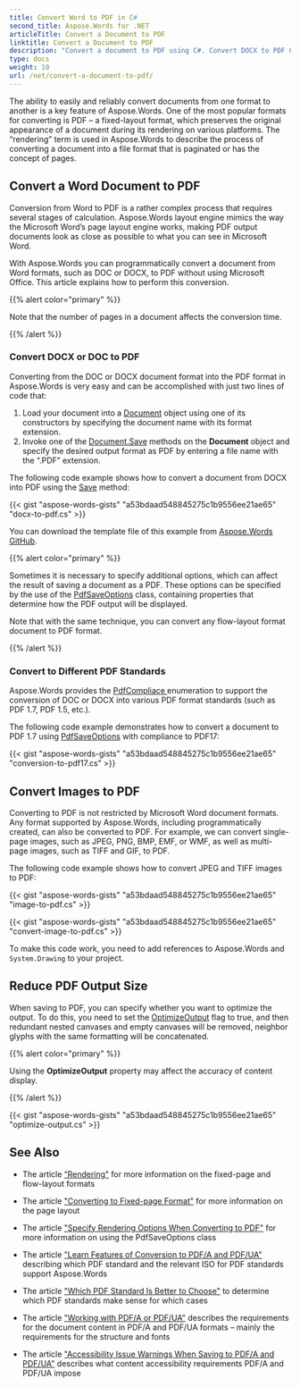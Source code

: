 ```yaml
---
title: Convert Word to PDF in C#
second_title: Aspose.Words for .NET
articleTitle: Convert a Document to PDF
linktitle: Convert a Document to PDF
description: "Convert a document to PDF using C#. Convert DOCX to PDF C#. Various input formats are supported, including Word, OpenOffice, Image and eBook formats."
type: docs
weight: 10
url: /net/convert-a-document-to-pdf/
---
```


The ability to easily and reliably convert documents from one format to another is a key feature of Aspose.Words. One of the most popular formats for converting is PDF – a fixed-layout format, which preserves the original appearance of a document during its rendering on various platforms. The “rendering” term is used in Aspose.Words to describe the process of converting a document into a file format that is paginated or has the concept of pages.

## Convert a Word Document to PDF

Conversion from Word to PDF is a rather complex process that requires several stages of calculation. Aspose.Words layout engine mimics the way the Microsoft Word’s page layout engine works, making PDF output documents look as close as possible to what you can see in Microsoft Word.

With Aspose.Words you can programmatically convert a document from Word formats, such as DOC or DOCX, to PDF without using Microsoft Office. This article explains how to perform this conversion.

{{% alert color="primary" %}}

Note that the number of pages in a document affects the conversion time.

{{% /alert %}}

### Convert DOCX or DOC to PDF

Converting from the DOC or DOCX document format into the PDF format in Aspose.Words is very easy and can be accomplished with just two lines of code that:

1. Load your document into a [Document](https://reference.aspose.com/words/net/aspose.words/document/) object using one of its constructors by specifying the document name with its format extension.
1. Invoke one of the [Document.Save](https://reference.aspose.com/words/net/aspose.words/document/save/#save/) methods on the **Document** object and specify the desired output format as PDF by entering a file name with the “.PDF” extension.

The following code example shows how to convert a document from DOCX into PDF using the [Save](https://reference.aspose.com/words/net/aspose.words/document/save/) method:

{{< gist "aspose-words-gists" "a53bdaad548845275c1b9556ee21ae65" "docx-to-pdf.cs" >}}

You can download the template file of this example from [Aspose.Words GitHub](https://github.com/aspose-words/Aspose.Words-for-.NET/blob/master/Examples/Data/Rendering.docx).

{{% alert color="primary" %}}

Sometimes it is necessary to specify additional options, which can affect the result of saving a document as a PDF. These options can be specified by the use of the [PdfSaveOptions](https://reference.aspose.com/words/net/aspose.words.saving/pdfsaveoptions/) class, containing properties that determine how the PDF output will be displayed.

Note that with the same technique, you can convert any flow-layout format document to PDF format.

{{% /alert %}}

### Convert to Different PDF Standards

Aspose.Words provides the [PdfCompliace ](https://reference.aspose.com/words/net/aspose.words.saving/pdfcompliance/)enumeration to support the conversion of DOC or DOCX into various PDF format standards (such as PDF 1.7, PDF 1.5, etc.).

The following code example demonstrates how to convert a document to PDF 1.7 using [PdfSaveOptions](https://reference.aspose.com/words/net/aspose.words.saving/pdfsaveoptions/) with compliance to PDF17:

{{< gist "aspose-words-gists" "a53bdaad548845275c1b9556ee21ae65" "conversion-to-pdf17.cs" >}}

## Convert Images to PDF

Converting to PDF is not restricted by Microsoft Word document formats. Any format supported by Aspose.Words, including programmatically created, can also be converted to PDF. For example, we can convert single-page images, such as JPEG, PNG, BMP, EMF, or WMF, as well as multi-page images, such as TIFF and GIF, to PDF.

The following code example shows how to convert JPEG and TIFF images to PDF:

{{< gist "aspose-words-gists" "a53bdaad548845275c1b9556ee21ae65" "image-to-pdf.cs" >}}

{{< gist "aspose-words-gists" "a53bdaad548845275c1b9556ee21ae65" "convert-image-to-pdf.cs" >}}

To make this code work, you need to add references to Aspose.Words and `System.Drawing` to your project.

## Reduce PDF Output Size

When saving to PDF, you can specify whether you want to optimize the output. To do this, you need to set the [OptimizeOutput](https://reference.aspose.com/words/net/aspose.words.saving/fixedpagesaveoptions/optimizeoutput/) flag to true, and then redundant nested canvases and empty canvases will be removed, neighbor glyphs with the same formatting will be concatenated.

{{% alert color="primary" %}}

Using the **OptimizeOutput** property may affect the accuracy of content display.

{{% /alert %}}

{{< gist "aspose-words-gists" "a53bdaad548845275c1b9556ee21ae65" "optimize-output.cs" >}}

## See Also

- The article [“Rendering"](/words/net/rendering/) for more information on the fixed-page and flow-layout formats
- The article ["Converting to Fixed-page Format"](/words/net/converting-to-fixed-page-format/#convertingtofixed-pageformat-whatisapagelayout) for more information on the page layout
- The article ["Specify Rendering Options When Converting to PDF"](/words/net/specify-rendering-options-when-converting-to-pdf/) for more information on using the PdfSaveOptions class
- The article ["Learn Features of Conversion to PDF/A and PDF/UA"](https://docs.aspose.com/words/net/learn-features-of-conversion-to-pdf-a-pdf-ua/) describing which PDF standard and the relevant ISO for PDF standards support Aspose.Words
- The article ["Which PDF Standard Is Better to Choose"](https://docs.aspose.com/words/net/which-pdf-standard-is-better-to-choose/) to determine which PDF standards make sense for which cases

- The article ["Working with PDF/A or PDF/UA"](https://docs.aspose.com/words/net/working-with-pdfa-or-pdfua/) describes the requirements for the document content in PDF/A and PDF/UA formats – mainly the requirements for the structure and fonts

- The article ["Accessibility Issue Warnings When Saving to PDF/A and PDF/UA"](https://docs.aspose.com/words/net/warnings-when-saving-to-pdfa-and-pdfua/) describes what content accessibility requirements PDF/A and PDF/UA impose
